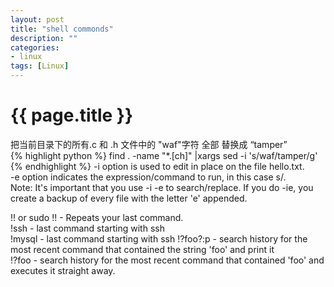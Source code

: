 ```yaml
---
layout: post
title: "shell commonds"
description: ""
categories: 
- linux
tags: [Linux]
---
```

{{ page.title }}
================

把当前目录下的所有.c 和 .h 文件中的 "waf"字符 全部 替换成 “tamper”   
{% highlight python %}
find . -name "*.[ch]" |xargs sed -i 's/waf/tamper/g'   
{% endhighlight %}
-i option is used to edit in place on the file hello.txt.   
-e option indicates the expression/command to run, in this case s/.   
Note: It's important that you use -i -e to search/replace. If you do -ie, you create a backup of every file with the letter 'e' appended.   

!! or sudo !! - Repeats your last command.   
!ssh - last command starting with ssh   
!mysql - last command starting with ssh
!?foo?:p - search history for the most recent command that contained the string 'foo' and print it   
!?foo - search history for the most recent command that contained 'foo' and executes it straight away.    
